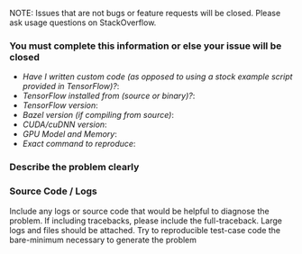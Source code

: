 NOTE: Issues that are not bugs or feature requests will be closed. Please ask usage questions on StackOverflow.

### You must complete this information or else your issue will be closed
- *Have I written custom code (as opposed to using a stock example script provided in TensorFlow)?*:
- *TensorFlow installed from (source or binary)?*:
- *TensorFlow version*:
- *Bazel version (if compiling from source)*:
- *CUDA/cuDNN version*:
- *GPU Model and Memory*:
- *Exact command to reproduce*:

### Describe the problem clearly

### Source Code / Logs
Include any logs or source code that would be helpful to diagnose the problem. If including tracebacks, please include the full-traceback. Large logs and files should be attached. Try to reproducible test-case code the bare-minimum necessary to generate the problem
